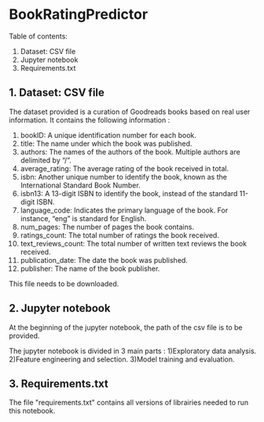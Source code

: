 # BookRatingPredictor
Table of contents:

   1. Dataset: CSV file
   2. Jupyter notebook
   3. Requirements.txt
   
## 1. Dataset: CSV file


The dataset provided is a curation of Goodreads books based on real user information.
It contains the following information :
 
1) bookID: A unique identification number for each book.
2) title: The name under which the book was published.
3) authors: The names of the authors of the book. Multiple authors are delimited by
“/”.
4) average_rating: The average rating of the book received in total.
5) isbn: Another unique number to identify the book, known as the International
Standard Book Number.
6) isbn13: A 13-digit ISBN to identify the book, instead of the standard 11-digit ISBN.
7) language_code: Indicates the primary language of the book. For instance, “eng” is
standard for English.
8) num_pages: The number of pages the book contains.
9) ratings_count: The total number of ratings the book received.
10) text_reviews_count: The total number of written text reviews the book received.
11) publication_date: The date the book was published.
12) publisher: The name of the book publisher.

This file needs to be downloaded.


## 2. Jupyter notebook

At the beginning of the jupyter notebook, the path of the csv file is to be provided.

The jupyter notebook is divided in 3 main parts : 
1)Exploratory data analysis.
2)Feature engineering and selection.
3)Model training and evaluation.

## 3. Requirements.txt

The file "requirements.txt" contains all versions of librairies needed to 
run this notebook.
